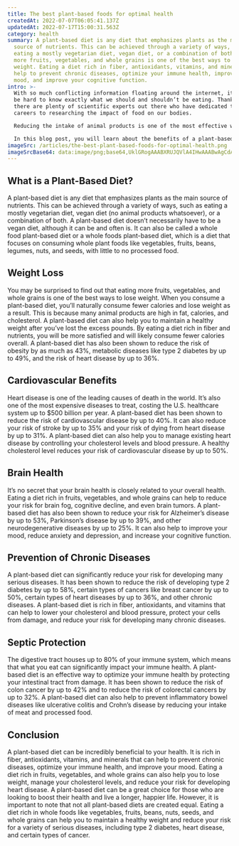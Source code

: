 ```yaml
---
title: The best plant-based foods for optimal health
createdAt: 2022-07-07T06:05:41.137Z
updatedAt: 2022-07-17T15:00:31.563Z
category: health
summary: A plant-based diet is any diet that emphasizes plants as the main
  source of nutrients. This can be achieved through a variety of ways, such as
  eating a mostly vegetarian diet, vegan diet, or a combination of both. Eating
  more fruits, vegetables, and whole grains is one of the best ways to lose
  weight. Eating a diet rich in fiber, antioxidants, vitamins, and minerals can
  help to prevent chronic diseases, optimize your immune health, improve your
  mood, and improve your cognitive function.
intro: >-
  With so much conflicting information floating around the internet, it can
  be hard to know exactly what we should and shouldn’t be eating. Thankfully,
  there are plenty of scientific experts out there who have dedicated their
  careers to researching the impact of food on our bodies.

  Reducing the intake of animal products is one of the most effective ways to improve your health. There is strong evidence to suggest that a plant-based diet can reduce your risk for developing a variety of chronic diseases as well as increase your lifespan. The World Health Organization recommends an enhanced vegetarian diet (>200 g fruits and vegetables per day) with an abundance of plant-based foods for optimal health, disease prevention, and longevity.

  In this blog post, you will learn about the benefits of a plant-based diet and which foods you should be adding into your diet if you want to optimize your health.
imageSrc: /articles/the-best-plant-based-foods-for-optimal-health.png
imageSrcBase64: data:image/png;base64,UklGRogAAABXRUJQVlA4IHwAAABwAgCdASoKAAoAAUAmJYwCdH8D2KwWjb/O2swwAP72/+a7qn9qHqslVZZ/ePZ5yrXlb6C/Ivi6+f3k/Ewkf+4BWxCmiXcx+n1fYMvTcZyLUfrhSAI576vdpWl48oR4kURA1dtEpTeENkW/EDbtBVs5UxpB67Nk6aQMAAAA
---
```


## What is a Plant-Based Diet?

A plant-based diet is any diet that emphasizes plants as the main source of nutrients. This can be achieved through a variety of ways, such as eating a mostly vegetarian diet, vegan diet (no animal products whatsoever), or a combination of both.
A plant-based diet doesn’t necessarily have to be a vegan diet, although it can be and often is. It can also be called a whole food plant-based diet or a whole foods plant-based diet, which is a diet that focuses on consuming whole plant foods like vegetables, fruits, beans, legumes, nuts, and seeds, with little to no processed food.

## Weight Loss

You may be surprised to find out that eating more fruits, vegetables, and whole grains is one of the best ways to lose weight. When you consume a plant-based diet, you’ll naturally consume fewer calories and lose weight as a result. This is because many animal products are high in fat, calories, and cholesterol.
A plant-based diet can also help you to maintain a healthy weight after you’ve lost the excess pounds. By eating a diet rich in fiber and nutrients, you will be more satisfied and will likely consume fewer calories overall. A plant-based diet has also been shown to reduce the risk of obesity by as much as 43%, metabolic diseases like type 2 diabetes by up to 49%, and the risk of heart disease by up to 36%.

## Cardiovascular Benefits

Heart disease is one of the leading causes of death in the world. It’s also one of the most expensive diseases to treat, costing the U.S. healthcare system up to $500 billion per year. A plant-based diet has been shown to reduce the risk of cardiovascular disease by up to 40%. It can also reduce your risk of stroke by up to 35% and your risk of dying from heart disease by up to 31%.
A plant-based diet can also help you to manage existing heart disease by controlling your cholesterol levels and blood pressure. A healthy cholesterol level reduces your risk of cardiovascular disease by up to 50%.

## Brain Health

It’s no secret that your brain health is closely related to your overall health. Eating a diet rich in fruits, vegetables, and whole grains can help to reduce your risk for brain fog, cognitive decline, and even brain tumors.
A plant-based diet has also been shown to reduce your risk for Alzheimer’s disease by up to 53%, Parkinson’s disease by up to 39%, and other neurodegenerative diseases by up to 25%. It can also help to improve your mood, reduce anxiety and depression, and increase your cognitive function.

## Prevention of Chronic Diseases

A plant-based diet can significantly reduce your risk for developing many serious diseases. It has been shown to reduce the risk of developing type 2 diabetes by up to 58%, certain types of cancers like breast cancer by up to 50%, certain types of heart diseases by up to 36%, and other chronic diseases.
A plant-based diet is rich in fiber, antioxidants, and vitamins that can help to lower your cholesterol and blood pressure, protect your cells from damage, and reduce your risk for developing many chronic diseases.

## Septic Protection

The digestive tract houses up to 80% of your immune system, which means that what you eat can significantly impact your immune health. A plant-based diet is an effective way to optimize your immune health by protecting your intestinal tract from damage. It has been shown to reduce the risk of colon cancer by up to 42% and to reduce the risk of colorectal cancers by up to 32%.
A plant-based diet can also help to prevent inflammatory bowel diseases like ulcerative colitis and Crohn’s disease by reducing your intake of meat and processed food.

## Conclusion

A plant-based diet can be incredibly beneficial to your health. It is rich in fiber, antioxidants, vitamins, and minerals that can help to prevent chronic diseases, optimize your immune health, and improve your mood. Eating a diet rich in fruits, vegetables, and whole grains can also help you to lose weight, manage your cholesterol levels, and reduce your risk for developing heart disease.
A plant-based diet can be a great choice for those who are looking to boost their health and live a longer, happier life. However, it is important to note that not all plant-based diets are created equal. Eating a diet rich in whole foods like vegetables, fruits, beans, nuts, seeds, and whole grains can help you to maintain a healthy weight and reduce your risk for a variety of serious diseases, including type 2 diabetes, heart disease, and certain types of cancer.
